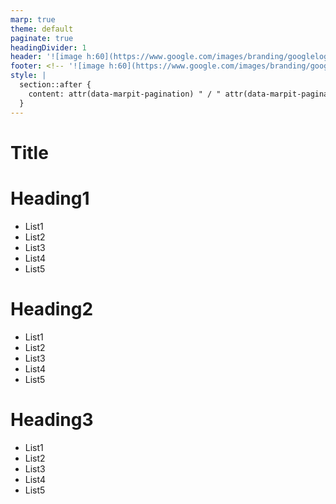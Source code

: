 ```yaml
---
marp: true
theme: default
paginate: true
headingDivider: 1
header: '![image h:60](https://www.google.com/images/branding/googlelogo/2x/googlelogo_color_272x92dp.png)'
footer: <!-- '![image h:60](https://www.google.com/images/branding/googlelogo/2x/googlelogo_color_272x92dp.png)' -->
style: |
  section::after {
    content: attr(data-marpit-pagination) " / " attr(data-marpit-pagination-total);
  }
---
```


# Title

# Heading1

- List1
- List2
- List3
- List4
- List5

# Heading2

- List1
- List2
- List3
- List4
- List5

# Heading3

- List1
- List2
- List3
- List4
- List5

